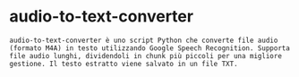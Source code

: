 # audio-to-text-converter
    audio-to-text-converter è uno script Python che converte file audio (formato M4A) in testo utilizzando Google Speech Recognition. Supporta file audio lunghi, dividendoli in chunk più piccoli per una migliore gestione. Il testo estratto viene salvato in un file TXT.
